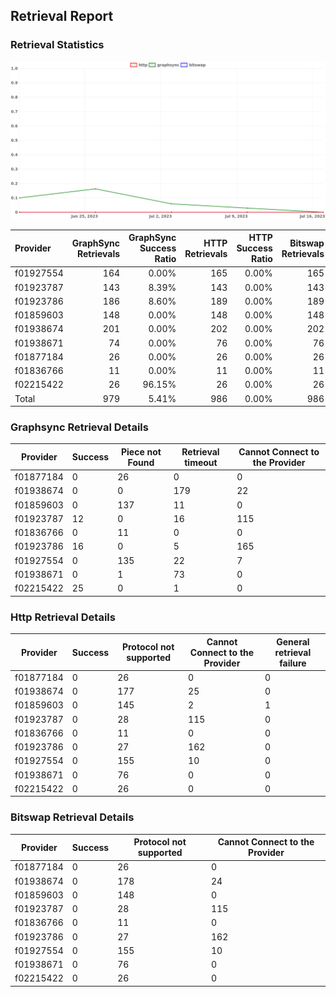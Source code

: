 ## Retrieval Report
### Retrieval Statistics
<img src="https://raw.githubusercontent.com/data-preservation-programs/filplus-checker-assets/main/filecoin-project/filecoin-plus-large-datasets/issues/1914/1689574868213.png"/>

| Provider  | GraphSync Retrievals | GraphSync Success Ratio | HTTP Retrievals | HTTP Success Ratio | Bitswap Retrievals | Bitswap Success Ratio |
| :-------- | -------------------: | ----------------------: | --------------: | -----------------: | -----------------: | --------------------: |
| f01927554 |                  164 |                   0.00% |             165 |              0.00% |                165 |                 0.00% |
| f01923787 |                  143 |                   8.39% |             143 |              0.00% |                143 |                 0.00% |
| f01923786 |                  186 |                   8.60% |             189 |              0.00% |                189 |                 0.00% |
| f01859603 |                  148 |                   0.00% |             148 |              0.00% |                148 |                 0.00% |
| f01938674 |                  201 |                   0.00% |             202 |              0.00% |                202 |                 0.00% |
| f01938671 |                   74 |                   0.00% |              76 |              0.00% |                 76 |                 0.00% |
| f01877184 |                   26 |                   0.00% |              26 |              0.00% |                 26 |                 0.00% |
| f01836766 |                   11 |                   0.00% |              11 |              0.00% |                 11 |                 0.00% |
| f02215422 |                   26 |                  96.15% |              26 |              0.00% |                 26 |                 0.00% |
| Total     |                  979 |                   5.41% |             986 |              0.00% |                986 |                 0.00% |

### Graphsync Retrieval Details
| Provider  | Success | Piece not Found | Retrieval timeout | Cannot Connect to the Provider |
| --------- | ------- | --------------- | ----------------- | ------------------------------ |
| f01877184 | 0       | 26              | 0                 | 0                              |
| f01938674 | 0       | 0               | 179               | 22                             |
| f01859603 | 0       | 137             | 11                | 0                              |
| f01923787 | 12      | 0               | 16                | 115                            |
| f01836766 | 0       | 11              | 0                 | 0                              |
| f01923786 | 16      | 0               | 5                 | 165                            |
| f01927554 | 0       | 135             | 22                | 7                              |
| f01938671 | 0       | 1               | 73                | 0                              |
| f02215422 | 25      | 0               | 1                 | 0                              |

### Http Retrieval Details
| Provider  | Success | Protocol not supported | Cannot Connect to the Provider | General retrieval failure |
| --------- | ------- | ---------------------- | ------------------------------ | ------------------------- |
| f01877184 | 0       | 26                     | 0                              | 0                         |
| f01938674 | 0       | 177                    | 25                             | 0                         |
| f01859603 | 0       | 145                    | 2                              | 1                         |
| f01923787 | 0       | 28                     | 115                            | 0                         |
| f01836766 | 0       | 11                     | 0                              | 0                         |
| f01923786 | 0       | 27                     | 162                            | 0                         |
| f01927554 | 0       | 155                    | 10                             | 0                         |
| f01938671 | 0       | 76                     | 0                              | 0                         |
| f02215422 | 0       | 26                     | 0                              | 0                         |

### Bitswap Retrieval Details
| Provider  | Success | Protocol not supported | Cannot Connect to the Provider |
| --------- | ------- | ---------------------- | ------------------------------ |
| f01877184 | 0       | 26                     | 0                              |
| f01938674 | 0       | 178                    | 24                             |
| f01859603 | 0       | 148                    | 0                              |
| f01923787 | 0       | 28                     | 115                            |
| f01836766 | 0       | 11                     | 0                              |
| f01923786 | 0       | 27                     | 162                            |
| f01927554 | 0       | 155                    | 10                             |
| f01938671 | 0       | 76                     | 0                              |
| f02215422 | 0       | 26                     | 0                              |
